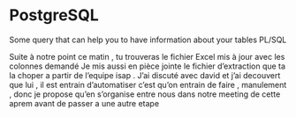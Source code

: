 # PostgreSQL
Some query that can help you to have information about your tables PL/SQL




Suite à notre point ce matin , tu trouveras le fichier Excel mis à jour avec les colonnes demandé 
Je mis aussi en pièce jointe le fichier d’extraction que ta la choper a partir de l’equipe isap  .
J’ai discuté avec david et j’ai decouvert que lui  , il est entrain d’automatiser c’est qu’on entrain de faire , manulement , donc je propose qu’en s’organise entre nous dans notre meeting de cette aprem avant de passer a une autre etape 

